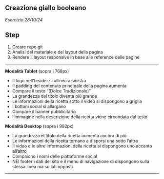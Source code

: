 ## Creazione giallo booleano 
*Esercizio 28/10/24*

## Step
1. Creare repo git
2. Analisi del materiale e del layout della pagina
3. Rendere il layout responsive in base alle reference delle pagine

___

**Modalità Tablet** (sopra i 768px)
- Il logo nell’header si allinea a sinistra
- Il padding del contenuto principale della pagina aumenta
- Compare il testo “(Dolce Tradizionale)”
- La grandezza del titolo diventa più grande
- Le informazioni della ricetta sotto il video si dispongono a griglia
- I bottoni social si allargano
- Compare il banner pubblicitario
- l’immagine nella descrizione della ricetta viene circondata dal testo  



**Modalità Desktop** (sopra i 992px)
- La grandezza el titolo della ricetta aumenta ancora di più
- Le informazioni della ricetta tornano a disporsi una sotto l’altra
- Il video e le altre informazioni della ricetta si dispongono uno accanto all’altro
- Compaiono i nomi delle piattaforme social
- NEl footer i dati del sito e il menu di navigazione di dispongono sulla stessa linea ma su lati opposti  

___
